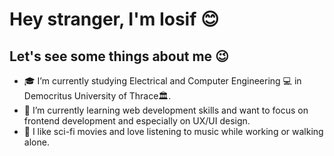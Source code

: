 # Hey stranger, I'm Iosif 😊

## Let's see some things about me 😉

- 🎓 I’m currently studying Electrical and Computer Engineering 💻 in Democritus University of Thrace🏛️.
- 📖 I’m currently learning web development skills and want to focus on frontend development and especially on UX/UI design.
- 🔭 I like sci-fi movies and love listening to music while working or walking alone.
